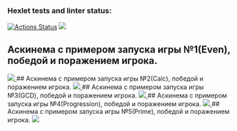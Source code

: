 ### Hexlet tests and linter status:
[![Actions Status](https://github.com/Smslawer/java-project-lvl1/workflows/hexlet-check/badge.svg)](https://github.com/Smslawer/java-project-lvl1/actions)
<a href="https://codeclimate.com/github/Smslawer/java-project-lvl1/maintainability"><img src="https://api.codeclimate.com/v1/badges/935d45b347e907028500/maintainability" /></a>
## Аскинема с примером запуска игры №1(Even), победой и поражением игрока.  
<a href="https://asciinema.org/a/EAZfGRGkp0VFYxQVW4OWeRSUV" target="_blank">
<img src="https://asciinema.org/a/EAZfGRGkp0VFYxQVW4OWeRSUV.svg" />
</a>
## Аскинема с примером запуска игры №2(Calc), победой и поражением игрока. 
<a href="https://asciinema.org/a/83CfEsOrGremYSzkJFyKSBCIt" target="_blank">
<img src="https://asciinema.org/a/83CfEsOrGremYSzkJFyKSBCIt.svg" />
</a>
## Аскинема с примером запуска игры №3(GCD), победой и поражением игрока. 
<a href="https://asciinema.org/a/yHvnWBnfG8adgTIv8PchQpT3h" target="_blank">
<img src="https://asciinema.org/a/yHvnWBnfG8adgTIv8PchQpT3h.svg" />
</a>
## Аскинема с примером запуска игры №4(Progression), победой и поражением игрока.
<a href="https://asciinema.org/a/FbnYP8oub5mSVLniyibrUeZgS" target="_blank">
<img src="https://asciinema.org/a/FbnYP8oub5mSVLniyibrUeZgS.svg" />
</a>
## Аскинема с примером запуска игры №5(Prime), победой и поражением игрока.
<a href="https://asciinema.org/a/bxQLOtGKebednk8l7z9MwsrW0" target="_blank">
<img src="https://asciinema.org/a/bxQLOtGKebednk8l7z9MwsrW0.svg" />
</a>

